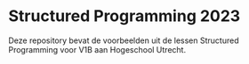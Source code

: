 # Structured Programming 2023

Deze repository bevat de voorbeelden uit de lessen Structured Programming voor V1B aan 
Hogeschool Utrecht.
